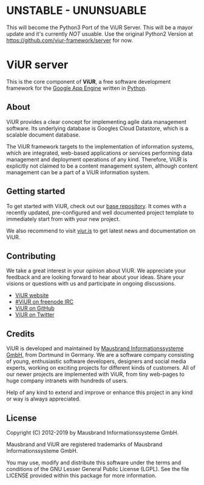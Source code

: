 # UNSTABLE - UNUNSUABLE
This will become the Python3 Port of the ViUR Server.
This will be a mayor update and it's currently _NOT_ usuable.
Use the original Python2 Version at https://github.com/viur-framework/server for now.

# ViUR server

This is the core component of **ViUR**, a free software development framework for the [Google App Engine](https://appengine.google.com) written in [Python](https://python.org/).

## About

ViUR provides a clear concept for implementing agile data management software. Its underlying database is Googles Cloud Datastore, which is a scalable document database.

The ViUR framework targets to the implementation of information systems, which are integrated, web-based applications or services performing data management and deployment operations of any kind. Therefore, ViUR is explicitly not claimed to be a content management system, although content management can be a part of a ViUR information system.

## Getting started

To get started with ViUR, check out our [base repository](https://github.com/viur-framework/base). It comes with a recently updated, pre-configured and well documented project template to immediately start from with your new project.

We also recommend to visit [viur.is](https://www.viur.is/) to get latest news and documentation on ViUR.

## Contributing

We take a great interest in your opinion about ViUR. We appreciate your feedback and are looking forward to hear about your ideas. Share your visions or questions with us and participate in ongoing discussions.

- [ViUR website](https://www.viur.is)
- [#ViUR on freenode IRC](https://webchat.freenode.net/?channels=viur)
- [ViUR on GitHub](https://github.com/viur-framework)
- [ViUR on Twitter](https://twitter.com/weloveViUR)

## Credits

ViUR is developed and maintained by [Mausbrand Informationssysteme GmbH](https://www.mausbrand.de/en), from Dortmund in Germany. We are a software company consisting of young, enthusiastic software developers, designers and social media experts, working on exciting projects for different kinds of customers. All of our newer projects are implemented with ViUR, from tiny web-pages to huge company intranets with hundreds of users.

Help of any kind to extend and improve or enhance this project in any kind or way is always appreciated.

## License

Copyright (C) 2012-2019 by Mausbrand Informationssysteme GmbH.

Mausbrand and ViUR are registered trademarks of Mausbrand Informationssysteme GmbH.

You may use, modify and distribute this software under the terms and conditions of the GNU Lesser General Public License (LGPL). See the file LICENSE provided within this package for more information.
